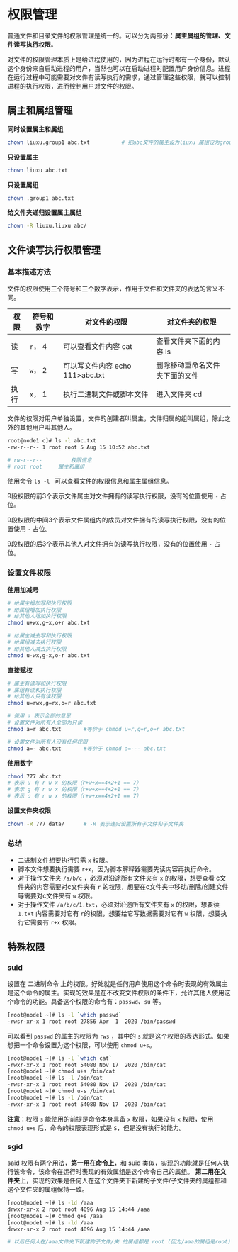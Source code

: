 # 权限管理

普通文件和目录文件的权限管理是统一的。可以分为两部分：**属主属组的管理、文件读写执行权限**。

对文件的权限管理本质上是给进程使用的，因为进程在运行时都有一个身份，默认这个身份来自启动进程的用户，当然也可以在启动进程时配置用户身份信息。进程在运行过程中可能需要对文件有读写执行的需求，通过管理这些权限，就可以控制进程的执行权限，进而控制用户对文件的权限。



## 属主和属组管理

**同时设置属主和属组**

~~~bash
chown liuxu.group1 abc.txt			# 把abc文件的属主设为liuxu 属组设为group1
~~~

**只设置属主**

~~~bash
chown liuxu abc.txt
~~~

**只设置属组**

~~~bash
chown .group1 abc.txt
~~~

**给文件夹递归设置属主属组**

~~~bash
chown -R liuxu.liuxu abc/
~~~



## 文件读写执行权限管理

### 基本描述方法

文件的权限使用三个符号和三个数字表示，作用于文件和文件夹的表达的含义不同。

| 权限 | 符号和数字 | 对文件的权限                    | 对文件夹的权限                 |
| ---- | ---------- | ------------------------------- | ------------------------------ |
| 读   | `r`， 4    | 可以查看文件内容 cat            | 查看文件夹下面的内容 ls        |
| 写   | `w`， 2    | 可以写文件内容 echo 111>abc.txt | 删除移动重命名文件夹下面的文件 |
| 执行 | `x`， 1    | 执行二进制文件或脚本文件        | 进入文件夹 cd                  |

文件的权限对用户单独设置，文件的创建者叫属主，文件归属的组叫属组，除此之外的其他用户叫其他人。

~~~bash
root@node1 c]# ls -l abc.txt 
-rw-r--r-- 1 root root 5 Aug 15 10:52 abc.txt

# rw-r--r--			权限信息
# root root     属主和属组
~~~

使用命令 `ls -l ` 可以查看文件的权限信息和属主属组信息。

9段权限的前3个表示文件属主对文件拥有的读写执行权限，没有的位置使用 `-` 占位。

9段权限的中间3个表示文件属组内的成员对文件拥有的读写执行权限，没有的位置使用 `-` 占位。

9段权限的后3个表示其他人对文件拥有的读写执行权限，没有的位置使用 `-` 占位。



### 设置文件权限

**使用加减号**

~~~bash
# 给属主增加写和执行权限
# 给属组增加执行权限
# 给其他人增加执行权限
chmod u+wx,g+x,o+r abc.txt

# 给属主减去写和执行权限
# 给属组减去执行权限
# 给其他人减去执行权限
chmod u-wx,g-x,o-r abc.txt
~~~

**直接赋权**

~~~bash
# 属主有读写和执行权限
# 属组有读和执行权限
# 给其他人只有读权限
chmod u=rwx,g=rx,o=r abc.txt

# 使用 a 表示全部的意思
# 设置文件对所有人全部为只读
chmod a=r abc.txt		#等价于 chmod u=r,g=r,o=r abc.txt

# 设置文件对所有人没有任何权限
chmod a=- abc.txt		#等价于 chmod a=--- abc.txt
~~~

**使用数字**

~~~bash
chmod 777 abc.txt
# 表示 u 有 r w x 的权限（r+w+x==4+2+1 == 7）
# 表示 g 有 r w x 的权限（r+w+x==4+2+1 == 7）
# 表示 o 有 r w x 的权限（r+w+x==4+2+1 == 7）
~~~

**设置文件夹权限**

~~~bash
chown -R 777 data/		# -R 表示递归设置所有子文件和子文件夹
~~~



### 总结
- 二进制文件想要执行只需 `x` 权限。
- 脚本文件想要执行需要 `r+x`，因为脚本解释器需要先读内容再执行命令。
- 对于操作文件夹 `/a/b/c` ，必须对沿途所有文件夹有 `x` 的权限，想要查看 c文件夹的内容需要对c文件夹有 `r` 的权限，想要在c文件夹中移动/删除/创建文件等需要对c文件夹有 `w` 权限。
- 对于操作文件 `/a/b/c/1.txt`，必须对沿途所有文件夹有 `x` 的权限，想要读 `1.txt` 内容需要对它有 `r`的权限，想要给它写数据需要对它有 `w` 权限，想要执行它需要有 `r+x` 权限。





## 特殊权限

### suid

设置在 二进制命令 上的权限。好处就是任何用户使用这个命令时表现的有效属主是这个命令的属主。实现的效果是在不改变文件权限的条件下，允许其他人使用这个命令的功能。具备这个权限的命令有：`passwd`、`su` 等。

~~~bash
[root@node1 ~]# ls -l `which passwd`
-rwsr-xr-x 1 root root 27856 Apr  1  2020 /bin/passwd
~~~

可以看到 `passwd` 的属主的权限为 `rws` ，其中的 `s` 就是这个权限的表达形式。如果想把一个命令设置为这个权限，可以使用 `chmod u+s`。

~~~bash
[root@node1 ~]# ls -l `which cat`
-rwxr-xr-x 1 root root 54080 Nov 17  2020 /bin/cat
[root@node1 ~]# chmod u+s /bin/cat
[root@node1 ~]# ls -l /bin/cat
-rwsr-xr-x 1 root root 54080 Nov 17  2020 /bin/cat
[root@node1 ~]# chmod u-s /bin/cat
[root@node1 ~]# ls -l /bin/cat
-rwxr-xr-x 1 root root 54080 Nov 17  2020 /bin/cat
~~~

**注意**：权限 `s` 能使用的前提是命令本身具备 `x` 权限，如果没有 `x` 权限，使用 `chmod u+s` 后，命令的权限表现形式是 `S`，但是没有执行的能力。



### sgid

said 权限有两个用法，**第一用在命令上**，和 suid 类似，实现的功能就是任何人执行该命令，该命令在运行时表现的有效属组是这个命令自己的属组。 **第二用在文件夹上**，实现的效果是任何人在这个文件夹下新建的子文件/子文件夹的属组都和这个文件夹的属组保持一致。

~~~bash
[root@node1 ~]# ls -ld /aaa
drwxr-xr-x 2 root root 4096 Aug 15 14:44 /aaa
[root@node1 ~]# chmod g+s /aaa
[root@node1 ~]# ls -ld /aaa
drwxr-sr-x 2 root root 4096 Aug 15 14:44 /aaa

# 以后任何人在/aaa文件夹下新建的子文件/夹 的属组都是 root (因为/aaa的属组是root)
~~~



 


















